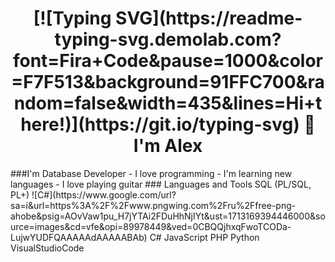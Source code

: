 <h1 align="center"> [![Typing SVG](https://readme-typing-svg.demolab.com?font=Fira+Code&pause=1000&color=F7F513&background=91FFC700&random=false&width=435&lines=Hi+there!)](https://git.io/typing-svg) 👋 I'm Alex </h1>
###I'm Database Developer
- I love programming
- I'm learning new languages
- I love playing guitar
### Languages and Tools
SQL (PL/SQL, PL+)
![C#](https://www.google.com/url?sa=i&url=https%3A%2F%2Fwww.pngwing.com%2Fru%2Ffree-png-ahobe&psig=AOvVaw1pu_H7jYTAi2FDuHhNjIYt&ust=1713169394446000&source=images&cd=vfe&opi=89978449&ved=0CBQQjhxqFwoTCODa-LujwYUDFQAAAAAdAAAAABAb) C#
JavaScript
PHP
Python
VisualStudioCode

<!--
**Alzah92/Alzah92** is a ✨ _special_ ✨ repository because its `README.md` (this file) appears on your GitHub profile.

Here are some ideas to get you started:

- 🔭 I’m currently working on ...
- 🌱 I’m currently learning ...
- 👯 I’m looking to collaborate on ...
- 🤔 I’m looking for help with ...
- 💬 Ask me about ...
- 📫 How to reach me: ...
- 😄 Pronouns: ...
- ⚡ Fun fact: ...
-->

